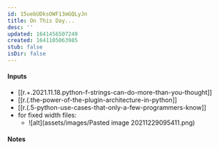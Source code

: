```yaml
---
id: 15uebUDksOWF13mGQLyJn
title: On This Day...
desc: ''
updated: 1641456507249
created: 1641105063985
stub: false
isDir: false
---
```


#### Inputs

- [[r.+.2021.11.18.python-f-strings-can-do-more-than-you-thought]]
- [[r.(.the-power-of-the-plugin-architecture-in-python]]
- [[r.(.5-python-use-cases-that-only-a-few-programmers-know]]
- for fixed width files:
  - ![alt](assets/images/Pasted image 20211229095411.png)

#### Notes

